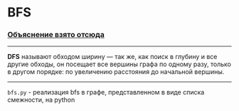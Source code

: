 # BFS
### [Объяснение взято отсюда]('https://ru.algorithmica.org/cs/shortest-paths/bfs/')

---

**DFS** называют обходом ширину — так же, как поиск в глубину и все другие обходы, он посещает все вершины графа по одному разу, только в другом порядке: по увеличению расстояния до начальной вершины.

---
`bfs.py` - реализация bfs в графе, представленном в виде списка смежности, на python